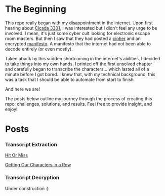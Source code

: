 # The Beginning

This repo really began with my disappointment in the internet. Upon first hearing about [Cicada 3301](https://www.youtube.com/watch?v=I2O7blSSzpI&t=1s), I was interested but I didn't feel any urge to be involved. I mean, it's just some cyber cult looking for electronic escape room masters. But then I saw that they had posted a [cipher](https://vignette.wikia.nocookie.net/the-cicada-puzzles/images/9/95/Gematria_primus.jpg/revision/latest?cb=20140109214308) and an encrypted [manifesto](https://www.dropbox.com/sh/lkta4q921vliyuw/AADmZ1YUHXWSjSizlMGZHXVMa?dl=0). A manifesto that the internet had not been able to decode entirely (or even mostly).

Taken aback by this sudden shortcoming in the internet's abilities, I decided to take things into my own hands. I printed off the first unsolved chapter and carefully began to transcribe the characters... which lasted all of a minute before I got bored. I knew that, with my technical background, this was a task that I should be able to automate from start to finish.

And here we are!

The posts below outline my journey through the process of creating this repo: challenges, solutions, and results. Feel free to provide insight, and enjoy!

# Posts

### Transcript Extraction

[Hit Or Miss](hit_or_miss.md)

[Getting Our Characters in a Row](sort_chars.md)

### Transcript Decryption

Under construction :)
